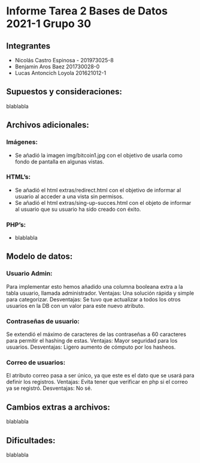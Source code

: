 # Informe Tarea 2 Bases de Datos 2021-1 Grupo 30
## Integrantes
- Nicolás Castro Espinosa - 201973025-8
- Benjamin Aros Baez 201730028-0
- Lucas Antoncich Loyola 201621012-1
 
## Supuestos y consideraciones:
blablabla

## Archivos adicionales:
### Imágenes:
- Se añadió la imagen img/bitcoin1.jpg con el objetivo de usarla como fondo de pantalla en algunas vistas.

### HTML’s:
- Se añadió el html extras/redirect.html con el objetivo de informar al usuario al acceder a una vista sin permisos.
- Se añadió el html extras/sing-up-succes.html con el objeto de informar al usuario que su usuario ha sido creado con éxito.

### PHP’s:
- blablabla

## Modelo de datos:
### Usuario Admin:
Para implementar esto hemos añadido una columna booleana extra a la tabla usuario, llamada administrador.
Ventajas: Una solución rápida y simple para categorizar.
Desventajas: Se tuvo que actualizar a todos los otros usuarios en la DB con un valor para este nuevo atributo.

### Contraseñas de usuario:
Se extendió el máximo de caracteres de las contraseñas a 60 caracteres para permitir el hashing de estas.
Ventajas: Mayor seguridad para los usuarios.
Desventajas: Ligero aumento de cómputo por los hasheos.

### Correo de usuarios:
El atributo correo pasa a ser único, ya que este es el dato que se usará para definir los registros.
Ventajas: Evita tener que verificar en php si el correo ya se registró.
Desventajas: No sé.

## Cambios extras a archivos:
blablabla

## Dificultades:
blablabla
